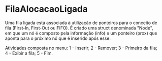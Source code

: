 # FilaAlocacaoLigada

Uma fila ligada está associada à utilização de ponteiros para o conceito de fila (First-In, First-Out ou FIFO). É criado uma struct denominada "Node", em que um nó é composto pela informação (info) e um ponteiro (prox) que aponta para o próximo nó que é inserido após esse.

Atividades composta no menu: 
   1 - Inserir; 
   2 - Remover; 
   3 - Primeiro da fila; 
   4 - Exibir a fila; 
   5 - Fim.
